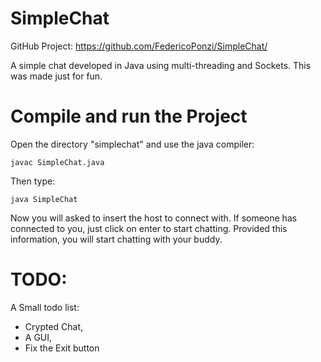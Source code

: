 SimpleChat
==========
GitHub Project: https://github.com/FedericoPonzi/SimpleChat/

A simple chat developed in Java using multi-threading and Sockets.
This was made just for fun.


Compile and run the Project
====================
Open the directory "simplechat" and use the java compiler:
```
javac SimpleChat.java
```

Then type:
```
java SimpleChat
```
Now you will asked to insert the host to connect with. If someone has connected to you, just click on enter to start chatting.
Provided this information, you will start chatting with your buddy.

TODO:
================
A Small todo list:
* Crypted Chat,
* A GUI,
* Fix the Exit button
